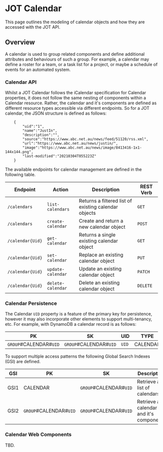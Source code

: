 # JOT Calendar
This page outlines the modeling of calendar objects and how they are accessed with the JOT API.

## Overview
A calendar is used to group related components and define additional attributes and behaviours of such a group. For example, a calendar may define a roster for a team, or a task list for a project, or maybe a schedule of events for an automated system.

### Calendar API
Whilst a JOT Calendar follows the iCalendar specification for Calendar properties, it does not follow the same nesting of components within a Calendar resource. Rather, the calendar and it's components are defined as different resource types accessible via different endpoints. So for a JOT calendar, the JSON structure is defined as follows:

        {
            "uid":"1",
            "name":"JustIn",
            "description":"",
            "source":"https://www.abc.net.au/news/feed/51120/rss.xml",
            "url":"https://www.abc.net.au/news/justin/",
            "image":"https://www.abc.net.au/news/image/8413416-1x1-144x144.png",
            "last-modified":"20210304T055223Z"
        }
    
The available endpoints for calendar management are defined in the following table.

| Endpoint         | Action            | Description                                          | REST Verb |
|------------------|-------------------|------------------------------------------------------|-----------|
| `/calendars`     | `list-calendars`  | Returns a filtered list of existing calendar objects | `GET`     |
| `/calendars`     | `create-calendar` | Create and return a new calendar object              | `POST`    |
| `/calendar{Uid}` | `get-calendar`    | Returns a single existing calendar object            | `GET`     |
| `/calendar{Uid}` | `set-calendar`    | Replace an existing calendar object                  | `PUT`     |
| `/calendar{Uid}` | `update-calendar` | Update an existing calendar object                   | `PATCH`   |
| `/calendar{Uid}` | `delete-calendar` | Delete an existing calendar object                   | `DELETE`  |

### Calendar Persistence
The Calendar `UID` property is a feature of the primary key for persistence, however it may also incorporate other elements to support multi-tenancy, etc. For example, with DynamoDB a calendar record is as follows:

| PK                     | SK                     | UID | TYPE     | DATA | Owner | Group |
|------------------------|------------------------|-----|----------|------|-------|-------|
| `GROUP`#CALENDAR#`UID` | `GROUP`#CALENDAR#`UID` | `UID` | CALENDAR | `{}` |       |       |

To support multiple access patterns the following Global Search Indexes (GSI) are defined.

| GSI  | PK                     | SK                     | Description                             |
|------|------------------------|------------------------|-----------------------------------------|
| GSI1 | CALENDAR               | `GROUP`#CALENDAR#`UID` | Retrieve a list of calendars            |
| GSI2 | `GROUP`#CALENDAR#`UID` | `GROUP`#CALENDAR#`UID` | Retrieve a calendar and it's components |



### Calendar Web Components
TBD.
